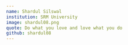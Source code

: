 ```yaml
---
name: Shardul Silswal
institution: SRM University
image: shardul08.png
quote: Do what you love and love what you do
github: shardul08
---
```

